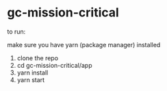 # gc-mission-critical

to run:

make sure you have yarn (package manager) installed

1. clone the repo
2. cd gc-mission-critical/app
3. yarn install
3. yarn start
